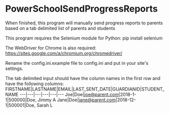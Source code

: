 # PowerSchoolSendProgressReports
When finished, this program will manually send progress reports to parents based on a tab delimited list of parents and students

This program requires the Selenium module for Python:
pip install selenium

The WebDriver for Chrome is also required:
https://sites.google.com/a/chromium.org/chromedriver/

Rename the config.ini.example file to config.ini and put in your site's settings.

The tab delimited input should have the column names in the first row and have the following columns:
FIRSTNAME|LASTNAME|EMAIL|LAST_SENT_DATE|GUARDIANID|STUDENT_NAME
---|---|---|---|---|---
Joe|Doe|joe@parent.com|2018-1-1|500000|Doe, Jimmy A
Jane|Doe|jane@parent.com|2018-12-1|500001|Doe, Sarah L

